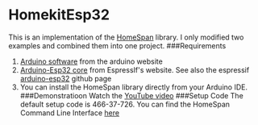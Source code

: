 # HomekitEsp32
This is an implementation of the [HomeSpan](https://github.com/HomeSpan/HomeSpan) library. I only modified two examples and combined them into one project.
###Requirements
1. [Arduino software](https://www.arduino.cc/en/software) from the arduino website
2. [Arduino-Esp32 core](https://docs.espressif.com/projects/arduino-esp32/en/latest/installing.html) from EspressIf's website. See also the espressif [arduino-esp32](https://github.com/espressif/arduino-esp32#arduino-core-for-esp32-wifi-chip) github page
3. You can install the HomeSpan library directly from your Arduino IDE.
###Demonstratioon
Watch the [YouTube video](https://www.youtube.com/watch?v=RR8mykLFI9E&t=159s)
###Setup Code
The default setup code is 466-37-726. You can find the HomeSpan Command Line Interface [here](https://github.com/HomeSpan/HomeSpan/blob/master/docs/CLI.md)
 
